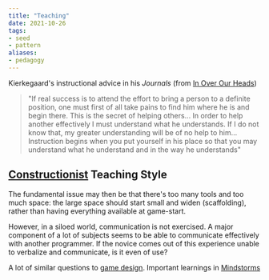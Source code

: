 ```yaml
---
title: "Teaching"
date: 2021-10-26
tags:
- seed
- pattern
aliases:
- pedagogy
---
```


Kierkegaard's instructional advice in his *Journals* (from [In Over Our Heads](thoughts/In%20Over%20Our%20Heads.md))

> "If real success is to attend the effort to bring a person to a definite position, one must first of all take pains to find him where he is and begin there. This is the secret of helping others... In order to help another effectively I must understand what he understands. If I do not know that, my greater understanding will be of no help to him... Instruction begins when you put yourself in his place so that you may understand what he understand and in the way he understands"

## [Constructionist](thoughts/constructionist.md) Teaching Style
The fundamental issue may then be that there's too many tools and too much space: the large space should start small and widen (scaffolding), rather than having everything available at game-start.

However, in a siloed world, communication is not exercised. A major component of a lot of subjects seems to be able to communicate effectively with another programmer. If the novice comes out of this experience unable to verbalize and communicate, is it even of use?

A lot of similar questions to [game design](thoughts/game%20design.md). Important learnings in [Mindstorms](thoughts/Mindstorms.md)